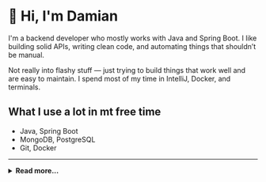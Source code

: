 # 👋 Hi, I'm Damian

I'm a backend developer who mostly works with Java and Spring Boot. I like building solid APIs, writing clean code, and automating things that shouldn’t be manual.

Not really into flashy stuff — just trying to build things that work well and are easy to maintain. I spend most of my time in IntelliJ, Docker, and terminals.

## What I use a lot in mt free time

- Java, Spring Boot
- MongoDB, PostgreSQL
- Git, Docker

---

<details>
<summary><b>Read more...</b></summary>

---

I'm using this `README.md` to store links to repositories and tools frequently used in personal projects. For summary of my GitHub projects please visit https://malczuuu.github.io/.

## Libraries

- [**`problem4j`**](https://github.com/malczuuu/problem4j): Java library that handles RFC 7807 ([`problem4j-core`](https://github.com/malczuuu/problem4j-core), [`problem4j-jackson`](https://github.com/malczuuu/problem4j-jackson), [`problem4j-spring-web`](https://github.com/malczuuu/problem4j-spring-web)).
- [**`pytemple`**](https://github.com/malczuuu/pytemple): Python library for simple formatted text generation based on template.

## Docker Compose Prototypes

- [**`keycloak-compose`**](https://github.com/malczuuu/keycloak-compose): Keycloak, MariaDB, PhpMyAdmin and Mailpit.
- [**`mongo-compose`**](https://github.com/malczuuu/mongo-compose)
- [**`portainer-compose`**](https://github.com/malczuuu/portainer-compose)
- [**`rabbitmq-compose`**](https://github.com/malczuuu/rabbitmq-compose)
- [**`traefik-compose`**](https://github.com/malczuuu/traefik-compose): Traefik with routing to 2 Echo Servers.

## Gists

- [How to Add Unstaged Changes to an Older Commit](https://gist.github.com/malczuuu/25c0719ff685b3b803f8d234201a3f7f)
</details>
